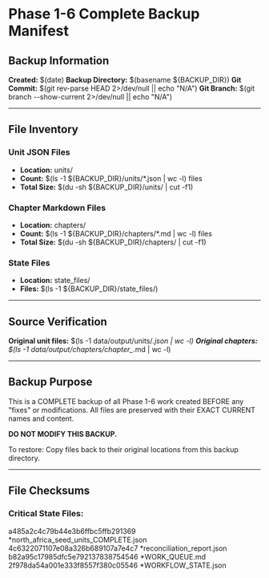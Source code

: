 # Phase 1-6 Complete Backup Manifest

## Backup Information

**Created:** $(date)
**Backup Directory:** $(basename ${BACKUP_DIR})
**Git Commit:** $(git rev-parse HEAD 2>/dev/null || echo "N/A")
**Git Branch:** $(git branch --show-current 2>/dev/null || echo "N/A")

---

## File Inventory

### Unit JSON Files
- **Location:** units/
- **Count:** $(ls -1 ${BACKUP_DIR}/units/*.json | wc -l) files
- **Total Size:** $(du -sh ${BACKUP_DIR}/units/ | cut -f1)

### Chapter Markdown Files
- **Location:** chapters/
- **Count:** $(ls -1 ${BACKUP_DIR}/chapters/*.md | wc -l) files
- **Total Size:** $(du -sh ${BACKUP_DIR}/chapters/ | cut -f1)

### State Files
- **Location:** state_files/
- **Files:**
$(ls -1 ${BACKUP_DIR}/state_files/)

---

## Source Verification

**Original unit files:** $(ls -1 data/output/units/*.json | wc -l)
**Original chapters:** $(ls -1 data/output/chapters/chapter_*.md | wc -l)

---

## Backup Purpose

This is a COMPLETE backup of all Phase 1-6 work created BEFORE any "fixes" or modifications.
All files are preserved with their EXACT CURRENT names and content.

**DO NOT MODIFY THIS BACKUP.**

To restore: Copy files back to their original locations from this backup directory.

---

## File Checksums

### Critical State Files:
a485a2c4c79b44e3b6ffbc5ffb291369 *north_africa_seed_units_COMPLETE.json
4c6322071107e08a326b689107a7e4c7 *reconciliation_report.json
b82a95c17985dfc5e792137838754546 *WORK_QUEUE.md
2f978da54a001e333f8557f380c05546 *WORKFLOW_STATE.json
